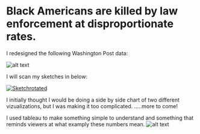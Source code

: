 # Black Americans are killed by law enforcement at disproportionate rates.

I redesigned the following Washington Post data:

![alt text](https://i.ibb.co/kmCXx51/Rate-redo-from-wp.png)

I will scan my sketches in below:

<a href="https://ibb.co/tYMbfJD"><img src="https://i.ibb.co/3Sy0XCc/Sketchrotated.jpg" alt="Sketchrotated" border="0"></a>

I initially thought I would be doing a side by side chart of two different vizualizations, but I was making it too complicated. .....more to come!

I used tableau to make something simple to understand and something that reminds viewers at what examply these numbers mean. 
![alt text](https://i.ibb.co/xXSsgf3/RateOD.jpg)
